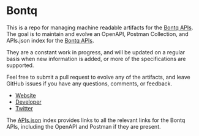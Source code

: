 # BontqThis is a repo for managing machine readable artifacts for the [Bontq APIs](http://www.bontq.com/). The goal is to maintain and evolve an OpenAPI, Postman Collection, and APIs.json index for the [Bontq APIs](http://www.bontq.com/).They are a constant work in progress, and will be updated on a regular basis when new information is added, or more of the specifications are supported.Feel free to submit a pull request to evolve any of the artifacts, and leave GitHub issues if you have any questions, comments, or feedback.- [Website](http://www.bontq.com/)- [Developer](http://www.bontq.com/)- [Twitter](https://twitter.com/Bontq)The [APIs.json](https://github.com/api-evangelist/bontq/blob/master/apis.json) index provides links to all the relevant links for the Bontq APIs, including the OpenAPI and Postman if they are present.